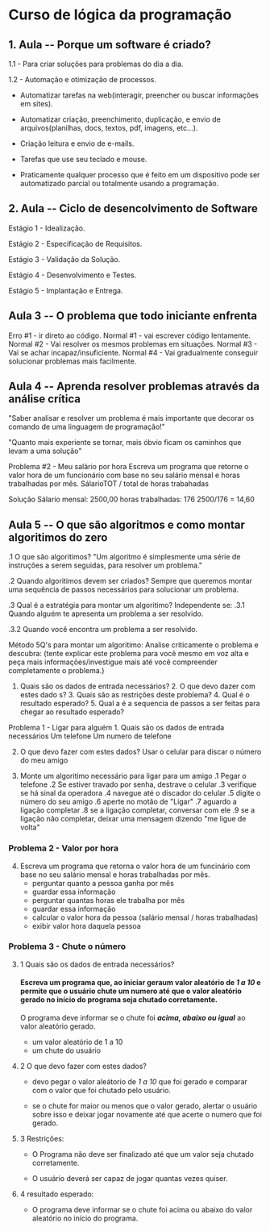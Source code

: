 # Curso de lógica da programação

## 1. Aula -- Porque um software é criado?
		
1.1 - Para criar soluções para problemas do dia a dia.
		
1.2 - Automação e otimização de processos.
			    
* Automatizar tarefas na web(interagir, preencher ou buscar informações em sites).
			    
* Automatizar criação, preenchimento, duplicação, e envio de arquivos(planilhas, docs, textos, pdf, imagens, etc...).

* Criação leitura e envio de e-mails.
			    
* Tarefas que use seu teclado e mouse.
			    
* Praticamente qualquer processo que é feito em um dispositivo pode ser automatizado parcial ou totalmente usando a programação.

## 2. Aula -- Ciclo de desencolvimento de Software
		  
Estágio 1 - Idealização.
		  
Estágio 2 - Especificação de Requisitos.
		  
Estágio 3 - Validação da Solução.	
		  
Estágio 4 - Desenvolvimento e Testes.
		  
Estágio 5 - Implantação e Entrega.

## Aula 3 -- O problema que todo iniciante enfrenta
		  
Erro #1 - ir direto ao código.
		  Normal #1 - vai escrever código lentamente.
		  Normal #2 - Vai resolver os mesmos problemas em situações.
		  Normal #3 - Vai se achar incapaz/insuficiente. 
		  Normal #4 - Vai gradualmente conseguir solucionar problemas mais facilmente.

## Aula 4 -- Aprenda resolver problemas através da análise crítica
		
"Saber analisar e resolver um problema é mais importante que decorar os comando de uma linguagem de programação!"
		
"Quanto mais experiente se tornar, mais óbvio ficam os caminhos que levam a uma solução"
		
Problema #2 - Meu salário por hora
		Escreva um programa que retorne o valor hora de um funcionário com base no seu salário mensal e horas trabalhadas por mês.
		SálarioTOT / total de horas trabahadas

Solução
		 Sálario mensal: 2500,00
		 horas trabalhadas: 176
		2500/176 = 14,60

## Aula 5 -- O que são algoritmos e como montar algoritimos do zero
		 
.1 O que são algoritimos?
		"Um algoritmo é simplesmente uma série de instruções a serem seguidas, para resolver um problema."
		
.2 Quando algoritimos devem ser criados?
		Sempre que queremos montar uma sequência de passos necessários para solucionar um problema.
		
.3 Qual é a estratégia para montar um algoritimo?
				Independente se:
.3.1 Quando alguém te apresenta um problema a ser resolvido.
		
.3.2 Quando você encontra um problema a ser resolvido.
				
Método 5Q's para montar um algoritimo:
				Analise criticamente o problema e descubra:
				(tente explicar este problema para você mesmo em voz alta e peça mais informações/investigue mais até você compreender completamente o problema.)
				
1. Quais são os dados de entrada necessários?
				2. O que devo dazer com estes dado  s?
				3. Quais são as restrições deste problema?
				4. Qual é o resultado esperado?
				5. Qual a é a sequencia de passos a ser feitas para chegar ao resultado esperado?

Problema 1 - Ligar para alguém
			1. Quais são os dados de entrada necessários
				Um telefone
				Um numero de telefone
                
2. O que devo fazer com estes dados?
				Usar o celular para discar o número do meu amigo

3. Monte um algoritimo necessário para ligar para um amigo
                .1 Pegar o telefone
                .2 Se estiver travado por senha, destrave o celular
                .3 verifique se há sinal da operadora 
                .4 navegue até o discador do celular
                .5 digite o número do seu amigo 
                .6 aperte no motão de "Ligar"
                .7 aguardo a ligação completar
                .8 se a ligação completar, conversar com ele 
                .9 se a ligação não completar, deixar uma mensagem dizendo "me ligue de volta"
### Problema 2 - Valor por hora
4. Escreva um programa que retorna o valor hora de um funcinário com base no seu salário mensal e horas trabalhadas por mês.
    * perguntar quanto a pessoa ganha por mês 
    * guardar essa informação
    * perguntar quantas horas ele trabalha por mês 
    * guardar essa informação
    * calcular o valor hora da pessoa (salário mensal / horas trabalhadas)
    * exibir valor hora daquela pessoa

### Problema 3 - Chute o número 
3. 1 Quais são os dados de entrada necessários?

    #### Escreva um programa que, ao iniciar geraum valor aleatório de _1 a 10_ e permite que o usuário chute um numero até que o valor aleatório gerado no início do programa seja chutado corretamente.

    O programa deve informar se o chute foi **_acima, abaixo ou igual_** ao valor aleatório gerado.

    * um valor aleatório de 1 a 10
    * um chute do usuário
    
3. 2 O que devo fazer com estes dados?

    * devo pegar o valor aleátorio de _1 a 10_ que foi gerado e comparar com o valor que foi chutado pelo usuário.

    * se o chute for maior ou menos que o valor gerado, alertar o usuário sobre isso e deixar jogar novamente até que acerte o numero que foi gerado.

3. 3 Restrições:

    * O Programa não deve ser finalizado até que um valor seja chutado corretamente.

    * O usuário deverá ser capaz de jogar quantas vezes quiser.

3. 4 resultado esperado:

    * O programa deve informar se o chute foi acima ou abaixo do valor aleatório no início do programa.                 
